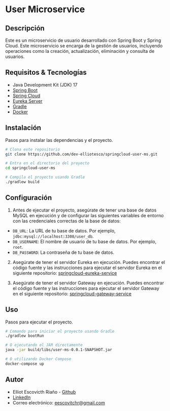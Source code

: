 # User Microservice 

## Descripción
Este es un microservicio de usuario desarrollado con Spring Boot y Spring Cloud.
Este microservicio se encarga de la gestión de usuarios, incluyendo operaciones 
como la creación, actualización, eliminación y consulta de usuarios.


## Requisitos & Tecnologías
- Java Development Kit (JDK) 17
- [Spring Boot](https://spring.io/projects/spring-boot)
- [Spring Cloud](https://spring.io/projects/spring-cloud)
- [Eureka Server](https://cloud.spring.io/spring-cloud-netflix/multi/multi_spring-cloud-eureka-server.html)
- [Gradle](https://gradle.org/)
- [Docker](https://www.docker.com/)

## Instalación
Pasos para instalar las dependencias y el proyecto.

```bash
# Clona este repositorio
git clone https://github.com/dev-elliotesco/springcloud-user-ms.git

# Entra en el directorio del proyecto
cd springcloud-user-ms

# Compila el proyecto usando Gradle
./gradlew build

```

## Configuración
1. Antes de ejecutar el proyecto, asegúrate de tener una base de datos MySQL en ejecución 
y de configurar las siguientes variables de entorno con las credenciales correctas de 
la base de datos:

- `DB_URL`: La URL de tu base de datos. Por ejemplo, `jdbc:mysql://localhost:3308/user_db`.
- `DB_USERNAME`: El nombre de usuario de tu base de datos. Por ejemplo, `root`.
- `DB_PASSWORD`: La contraseña de tu base de datos.

2. Asegúrate de tener el servidor Eureka en ejecución. 
Puedes encontrar el código fuente y las instrucciones para ejecutar el servidor 
Eureka en el siguiente repositorio: [springcloud-eureka-service](https://github.com/dev-elliotesco/springcloud-eureka-service)

3. Asegúrate de tener el servidor Gateway en ejecución.
   Puedes encontrar el código fuente y las instrucciones para ejecutar el servidor
   Gateway en el siguiente repositorio: [springcloud-gateway-service](https://github.com/dev-elliotesco/springcloud-gateway-service)

## Uso
Pasos para ejecutar el proyecto.

```bash
# Comando para iniciar el proyecto usando Gradle
./gradlew bootRun
```

```bash
# O ejecutando el JAR directamente
java -jar build/libs/user-ms-0.0.1-SNAPSHOT.jar
```

```bash
# O utilizando Docker Compose
docker-compose up
```

## Autor
- Elliot Escovicth Riaño - [Github](https://github.com/dev-elliotesco)
- [LinkedIn](https://https://www.linkedin.com/in/elliot-escovitch-580007205/)
- Correo electrónico: eescovitchr@gmail.com